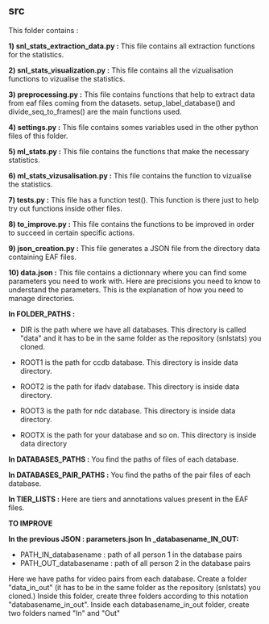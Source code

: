 ## src

This folder contains :

**1) snl_stats_extraction_data.py :**
This file contains all extraction functions for the statistics.

**2) snl_stats_visualization.py :**
This file contains all the vizualisation functions to vizualise the statistics.

**3) preprocessing.py :**
This file contains functions that help to extract data from eaf files coming from the datasets.
setup_label_database() and divide_seq_to_frames() are the main functions used.

**4) settings.py :**
This file contains somes variables used in the other python files of this folder.

**5) ml_stats.py :**
This file contains the functions that make the necessary statistics.

**6) ml_stats_vizusalisation.py :**
This file contains the function to vizualise the statistics.

**7) tests.py :**
This file has a function test(). This function is there just to help try out functions inside other files.

**8) to_improve.py :**
This file contains the functions to be improved in order to succeed in certain specific actions.

**9) json_creation.py :**
This file generates a JSON file from the directory data containing EAF files.

**10) data.json :**
This file contains a dictionnary where you can find some parameters you need to work with.
Here are precisions you need to know to understand the parameters. This is the explanation of how you need to manage directories.

 **In FOLDER_PATHS :**
 - DIR is the path where we have all databases. 
     This directory is called "data" and it has to be in the same folder as the repository (snlstats) you cloned.

 - ROOT1 is the path for ccdb database. This directory is inside data directory.
 - ROOT2 is the path for ifadv database. This directory is inside data directory.
 - ROOT3 is the path for ndc database. This directory is inside data directory.
 - ROOTX is the path for your database and so on. This directory is inside data directory

 **In DATABASES_PATHS :**
 You find the paths of files of each database.

 **In DATABASES_PAIR_PATHS :**
 You find the paths of the pair files of each database.

 **In TIER_LISTS :**
 Here are tiers and annotations values present in the EAF files.
 
 **TO IMPROVE**

 **In the previous JSON : parameters.json**
 **In _databasename_IN_OUT:**
 - PATH_IN_databasename : path of all person 1 in the database pairs
 - PATH_OUT_databasename : path of all person 2 in the database pairs

 Here we have paths for video pairs from each database. 
 Create a folder "data_in_out" (it has to be in the same folder as the repository (snlstats) you cloned.)
 Inside this folder, create three folders according to this notation "databasename_in_out".
 Inside each databasename_in_out folder, create two folders named "In" and "Out"

